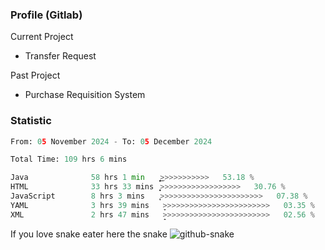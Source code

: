 ### Profile (Gitlab) 

Current Project
-  Transfer Request

Past Project
-  Purchase Requisition System 

### Statistic
<!--START_SECTION:waka-->

```python
From: 05 November 2024 - To: 05 December 2024

Total Time: 109 hrs 6 mins

Java              58 hrs 1 min    ͎͎͎͎͎͎͎͎͎͎͎͎͎͜>>>>>>>>>>>   53.18 %
HTML              33 hrs 33 mins  ͎͎͎͎͎͎͎>>>>>>>>>>>>>>>>>>   30.76 %
JavaScript        8 hrs 3 mins    ͎̞>>>>>>>>>>>>>>>>>>>>>>>   07.38 %
YAML              3 hrs 39 mins   ̞>>>>>>>>>>>>>>>>>>>>>>>>   03.35 %
XML               2 hrs 47 mins   ̝>>>>>>>>>>>>>>>>>>>>>>>>   02.56 %
```

<!--END_SECTION:waka-->

If you love snake eater here the snake 
<picture>
  <source media="(prefers-color-scheme: dark)" srcset="https://github.com/pradana4648/pradana4648/blob/c0566a83ca6ea5f2e46bab00e717c4c82b4b5c4c/github-contribution-grid-snake-dark.svg" />
  <source media="(prefers-color-scheme: light)" srcset="https://github.com/pradana4648/pradana4648/blob/c0566a83ca6ea5f2e46bab00e717c4c82b4b5c4c/github-contribution-grid-snake.svg" />
  <img alt="github-snake" src="https://github.com/pradana4648/pradana4648/blob/c0566a83ca6ea5f2e46bab00e717c4c82b4b5c4c/github-contribution-grid-snake.svg" />
</picture>
